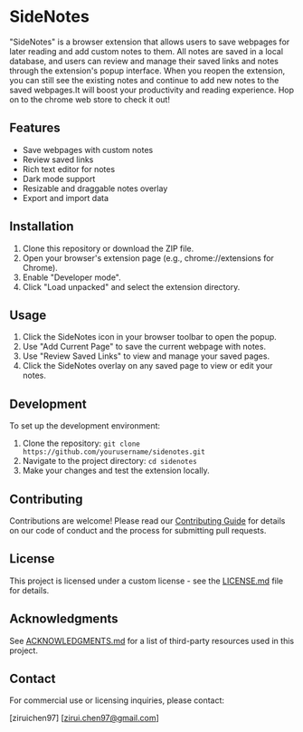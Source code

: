 # SideNotes

"SideNotes" is a browser extension that allows users to save webpages for later reading and add custom notes to them. All notes are saved in a local database, and users can review and manage their saved links and notes through the extension's popup interface. When you reopen the extension, you can still see the existing notes and continue to add new notes to the saved webpages.It will boost your productivity and reading experience. Hop on to the chrome web store to check it out!

## Features

- Save webpages with custom notes
- Review saved links
- Rich text editor for notes
- Dark mode support
- Resizable and draggable notes overlay
- Export and import data

## Installation

1. Clone this repository or download the ZIP file.
2. Open your browser's extension page (e.g., chrome://extensions for Chrome).
3. Enable "Developer mode".
4. Click "Load unpacked" and select the extension directory.

## Usage

1. Click the SideNotes icon in your browser toolbar to open the popup.
2. Use "Add Current Page" to save the current webpage with notes.
3. Use "Review Saved Links" to view and manage your saved pages.
4. Click the SideNotes overlay on any saved page to view or edit your notes.

## Development

To set up the development environment:

1. Clone the repository: `git clone https://github.com/yourusername/sidenotes.git`
2. Navigate to the project directory: `cd sidenotes`
3. Make your changes and test the extension locally.

## Contributing

Contributions are welcome! Please read our [Contributing Guide](CONTRIBUTING.md) for details on our code of conduct and the process for submitting pull requests.

## License

This project is licensed under a custom license - see the [LICENSE.md](LICENSE.md) file for details.

## Acknowledgments

See [ACKNOWLEDGMENTS.md](ACKNOWLEDGMENTS.md) for a list of third-party resources used in this project.

## Contact

For commercial use or licensing inquiries, please contact:

[ziruichen97]
[zirui.chen97@gmail.com]